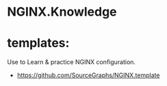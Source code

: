 # NGINX.Knowledge

# templates:
Use to Learn & practice NGINX configuration.
- https://github.com/SourceGraphs/NGINX.template
